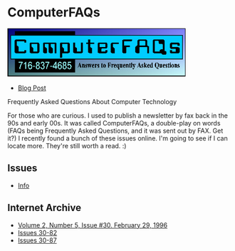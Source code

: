 # ComputerFAQs

![Logo](issues/images/cfwlogo.jpg "Logo")

- [Blog Post](https://599cd.com/blog/display-article.asp?ID=1483)

Frequently Asked Questions About Computer Technology

For those who are curious. I used to publish a newsletter by fax back in the 90s and early 00s. It was called ComputerFAQs, a double-play on words (FAQs being Frequently Asked Questions, and it was sent out by FAX. Get it?) I recently found a bunch of these issues online. I'm going to see if I can locate more. They're still worth a read. :)

## Issues

- [Info](issues/README.md)

## Internet Archive

- [Volume 2, Number 5, Issue #30. February 29, 1996](https://web.archive.org/web/19970530001220/http://www.amicron.com/cfw30.htm)
- [Issues 30-82](https://web.archive.org/web/20000301031442/http://www.amicron.com/cfw.htm)
- [Issues 30-87](https://web.archive.org/web/20001006214100/http://www.amicron.com/cfw/index.htm)
